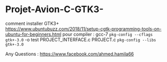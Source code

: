 # Projet-Avion-C-GTK3-


comment installer GTK3+  
https://www.ubuntubuzz.com/2018/11/setup-cgtk-programming-tools-on-ubuntu-for-beginners.html
pour compiler :  gcc-7 `pkg-config --cflags gtk+-3.0` -o test PROJECT_INTERFACE.c PROJECT.c `pkg-config --libs gtk+-3.0`

Any Questions : https://www.facebook.com/ahmed.hamila66
